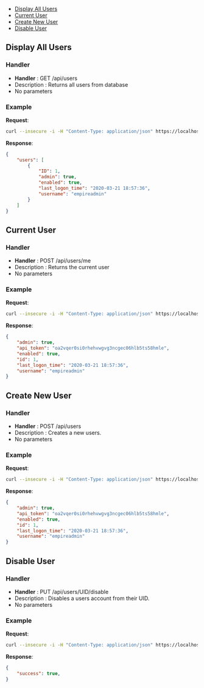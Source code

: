 * [Display All Users](#Display-All-Users)
* [Current User](#Current-Users)
* [Create New User](#Create-New-Users)
* [Disable User](#Disable-User)

## Display All Users

### Handler

* **Handler** : GET /api/users
* Description : Returns all users from database
* No parameters

### Example

**Request**:
```bash
curl --insecure -i -H "Content-Type: application/json" https://localhost:1337/api/users?token=oa2vqer0si0rhehvwgvg3ncgec06hlb5ts58hmle
```

**Response**:
```json
{
    "users": [
        {
            "ID": 1,
            "admin": true,
            "enabled": true,
            "last_logon_time": "2020-03-21 18:57:36",
            "username": "empireadmin"
        }
    ]
}
```

## Current User

### Handler

* **Handler** : POST /api/users/me
* Description : Returns the current user
* No parameters

### Example

**Request**:
```bash
curl --insecure -i -H "Content-Type: application/json" https://localhost:1337/api/users/me?token=oa2vqer0si0rhehvwgvg3ncgec06hlb5ts58hmle  -X POST
```

**Response**:
```json
{
    "admin": true,
    "api_token": "oa2vqer0si0rhehvwgvg3ncgec06hlb5ts58hmle",
    "enabled": true,
    "id": 1,
    "last_logon_time": "2020-03-21 18:57:36",
    "username": "empireadmin"
}
```

## Create New User

### Handler

* **Handler** : POST /api/users
* Description : Creates a new users.
* No parameters

### Example

**Request**:
```bash
curl --insecure -i -H "Content-Type: application/json" https://localhost:1337/api/users?token=oa2vqer0si0rhehvwgvg3ncgec06hlb5ts58hmle -X POST -d '{"username":"user", "password":"pass"}'
```

**Response**:
```json
{
    "admin": true,
    "api_token": "oa2vqer0si0rhehvwgvg3ncgec06hlb5ts58hmle",
    "enabled": true,
    "id": 1,
    "last_logon_time": "2020-03-21 18:57:36",
    "username": "empireadmin"
}
```

## Disable User

### Handler

* **Handler** : PUT /api/users/UID/disable
* Description : Disables a users account from their UID.
* No parameters

### Example

**Request**:
```bash
curl --insecure -i -H "Content-Type: application/json" https://localhost:1337/api/users/1/disable?token=oa2vqer0si0rhehvwgvg3ncgec06hlb5ts58hmle -X PUT
```

**Response**:
```json
{
    "success": true,
}
```